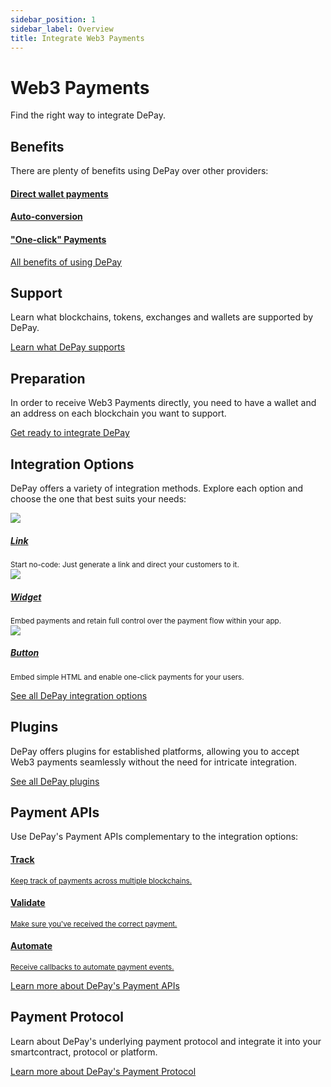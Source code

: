 ```yaml
---
sidebar_position: 1
sidebar_label: Overview
title: Integrate Web3 Payments
---
```


# Web3 Payments

Find the right way to integrate DePay.

<!-- *Do you want to start without any code? Look at [no-code solutions](/docs/no-code).* -->

## Benefits

There are plenty of benefits using DePay over other providers:

<div className="row pt-2 pb-4">
  <div className="col-12 ps-0 pe-0 col-md-4 pe-md-4">
    <a href="/docs/payments/benefits#direct-wallet-payments" className="d-block hover-card p-3">
      <span className="d-block">
        <FontAwesomeIcon icon="fa-solid fa-wallet" className="text-body-color h2 pt-2" />
      </span>
      <h4 className="d-block h5 mb-1">Direct wallet payments</h4>
    </a>
  </div>

  <div className="col-12 ps-0 pe-0 col-md-4 pe-md-4">
    <a href="/docs/payments/benefits#auto-conversion" className="d-block hover-card p-3">
      <span className="d-block">
        <FontAwesomeIcon icon="fa-solid fa-rotate" className="text-body-color h2 pt-2" />
      </span>
      <h4 className="d-block h5 mb-1">Auto-conversion</h4>
    </a>
  </div>

  <div className="col-12 ps-0 pe-0 col-md-4 pe-md-4">
    <a href="/docs/payments/benefits#one-click-payments" className="d-block hover-card p-3">
      <span className="d-block">
        <FontAwesomeIcon icon="fa-solid fa-wand-magic-sparkles" className="text-body-color h2 pt-2" />
      </span>
      <h4 className="d-block h5 mb-1">"One-click" Payments</h4>
    </a>
  </div>
</div>

[All benefits of using DePay](/docs/payments/benefits)

## Support

Learn what blockchains, tokens, exchanges and wallets are supported by DePay.

[Learn what DePay supports](/docs/payments/supported)

## Preparation

In order to receive Web3 Payments directly, you need to have a wallet and an address on each blockchain you want to support.

[Get ready to integrate DePay](/docs/payments/preparation)

## Integration Options

DePay offers a variety of integration methods. Explore each option and choose the one that best suits your needs:

<div className="row pt-2 pb-4">
  <div className="col-12 col-md-4">
    <a href="/docs/payments/integrations/link" className="d-block hover-card p-3">
      <div className="bg-contrast p-2 rounded-2">
        <img src="/docs/img/payments/link.png" />
      </div>
      <div className="pt-4">
        <div><a href="/docs/payments/integrations/link"><h5 className="pb-1 mb-0">Link</h5></a></div>
        <div className="pb-2"><small className="text-light">Start no-code: Just generate a link and direct your customers to it.</small></div>
      </div>
    </a>
  </div>
  <div className="col-12 col-md-4 pe-4">
    <a href="/docs/payments/integrations/widget" className="d-block hover-card p-3">
      <div className="bg-contrast p-2 rounded-2">
        <img src="/docs/img/payments/widget.png" />
      </div>
      <div className="pt-4">
        <div><a href="/docs/payments/integrations/link"><h5 className="pb-1 mb-0">Widget</h5></a></div>
        <div className="pb-2"><small className="text-light">Embed payments and retain full control over the payment flow within your app.</small></div>
      </div>
    </a>
  </div>
  <div className="col-12 col-md-4 pe-4">
    <a href="/docs/payments/integrations/button" className="d-block hover-card p-3">
      <div className="bg-contrast p-2 rounded-2">
        <img src="/docs/img/payments/button.png" />
      </div>
      <div className="pt-4">
        <div><a href="/docs/payments/integrations/link"><h5 className="pb-1 mb-0">Button</h5></a></div>
        <div className="pb-2"><small className="text-light">Embed simple HTML and enable one-click payments for your users.</small></div>
      </div>
    </a>
  </div>
</div>

[See all DePay integration options](/docs/payments/integrations/)

## Plugins

DePay offers plugins for established platforms, allowing you to accept Web3 payments seamlessly without the need for intricate integration.

[See all DePay plugins](/docs/payments/plugins/)

## Payment APIs

Use DePay's Payment APIs complementary to the integration options:

<div className="row pt-2 pb-4">
  <div className="col-12 ps-0 pe-0 col-md-4 pe-md-4">
    <a href="/docs/apis/payments/tracking" className="d-block hover-card p-3">
      <span className="d-block">
        <FontAwesomeIcon icon="fa-solid fa-compass" className="text-body-color h2 pt-2" />
      </span>
      <h4 className="d-block h5 mb-1">Track</h4>
      <div><small className="text-light">Keep track of payments across multiple blockchains.</small></div>
    </a>
  </div>

  <div className="col-12 ps-0 pe-0 col-md-4 pe-md-4">
    <a href="/docs/apis/payments/tracking#validate-requests" className="d-block hover-card p-3">
      <span className="d-block">
        <FontAwesomeIcon icon="fa-solid fa-square-check" className="text-body-color h2 pt-2" />
      </span>
      <h4 className="d-block h5 mb-1">Validate</h4>
      <div><small className="text-light">Make sure you've received the correct payment.</small></div>
    </a>
  </div>

  <div className="col-12 ps-0 pe-0 col-md-4 pe-md-4">
    <a href="/docs/apis/payments/tracking#example-request-1" className="d-block hover-card p-3">
      <span className="d-block">
        <FontAwesomeIcon icon="fa-solid fa-robot" className="text-body-color h2 pt-2" />
      </span>
      <h4 className="d-block h5 mb-1">Automate</h4>
      <div><small className="text-light">Receive callbacks to automate payment events.</small></div>
    </a>
  </div>
</div>

[Learn more about DePay's Payment APIs](/docs/apis/)

## Payment Protocol

Learn about DePay's underlying payment protocol and integrate it into your smartcontract, protocol or platform.

[Learn more about DePay's Payment Protocol](/docs/payments/protocol)
